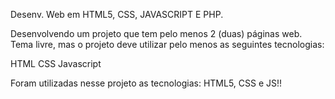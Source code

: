 Desenv. Web em HTML5, CSS, JAVASCRIPT E PHP.

Desenvolvendo um projeto que tem pelo menos 2 (duas) páginas web. Tema livre, mas o projeto deve utilizar pelo menos as seguintes tecnologias:

HTML
CSS
Javascript

Foram utilizadas nesse projeto as tecnologias: HTML5, CSS e JS!! 

